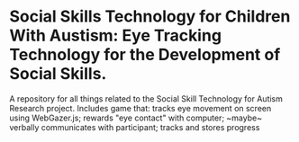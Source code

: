 # Social Skills Technology for Children With Austism: Eye Tracking Technology for the Development of Social Skills.
A repository for all things related to the Social Skill Technology for Autism Research project. Includes game that: tracks eye movement on screen using WebGazer.js; rewards "eye contact" with computer; ~maybe~ verbally communicates with participant; tracks and stores progress
